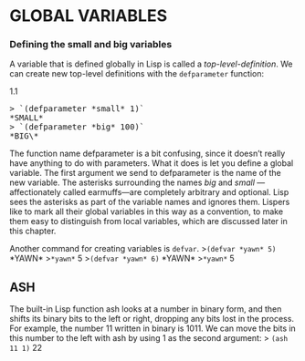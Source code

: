 # GLOBAL VARIABLES

### Defining the small and big variables

A variable that is defined globally in Lisp is called a *top-level-definition*. We can create new top-level definitions with the `defparameter` function:

1.1
<pre>
> `(defparameter *small* 1)`
*SMALL*
> `(defparameter *big* 100)`
*BIG\*
</pre>

The function name defparameter is a bit confusing, since it doesn’t really
have anything to do with parameters. What it does is let you define a global
variable.
The first argument we send to defparameter is the name of the new variable.
The asterisks surrounding the names *big* and *small* —affectionately called
earmuffs—are completely arbitrary and optional. Lisp sees the asterisks as part
of the variable names and ignores them. Lispers like to mark all their global
variables in this way as a convention, to make them easy to distinguish from
local variables, which are discussed later in this chapter.

Another command for creating variables is `defvar`.
\>`(defvar *yawn* 5)`
\*YAWN\*
\>`*yawn*`
5
\>`(defvar *yawn* 6)`
\*YAWN\*
\>`*yawn*`
5

## ASH
The built-in Lisp function ash looks at a number in binary form, and then
shifts its binary bits to the left or right, dropping any bits lost in the process.
For example, the number 11 written in binary is 1011. We can move the bits
in this number to the left with ash by using 1 as the second argument:
\> `(ash 11 1)`
22

